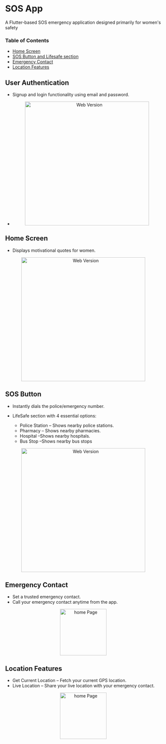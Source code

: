 # SOS App

A Flutter-based SOS emergency application designed primarily for women's safety

### Table of Contents

- [Home Screen](#Home_Screen)
- [SOS Button and Lifesafe section](#SOS_Button_and_lifesafe_section)
- [Emergency Contact](#Emergency_Contact)
- [Location Features](#Location_Features)

## User Authentication

- Signup and login functionality using email and password.
- <p align="center">
    <img src="images/login.jpeg" alt="Web Version" width="400"/>
</p>

## Home Screen

  - Displays motivational quotes for women.

<p align="center">
    <img src="images/app_ss.png" alt="Web Version" width="400"/>
</p>

## SOS Button
  - Instantly dials the police/emergency number.
    

 - LifeSafe section with 4 essential options:
    -  Police Station – Shows nearby police stations.
    - Pharmacy – Shows nearby pharmacies.
    -  Hospital –Shows nearby hospitals.
    - Bus Stop –Shows nearby bus stops
      
<p align="center">
    <img src="images/pharma.jpeg" alt="Web Version" width="400"/>
</p>


## Emergency Contact
  
  - Set a trusted emergency contact.
  - Call your emergency contact anytime from the app.
  <p align="center">
    <img src="images/set.jpeg" alt="home Page" width="150"/>
</p>

## Location Features

  - Get Current Location – Fetch your current GPS location.
  -  Live Location – Share your live location with your emergency contact.

<p align="center">
    <img src="images/whatsapplocation.jpeg" alt="home Page" width="150"/>
</p>


